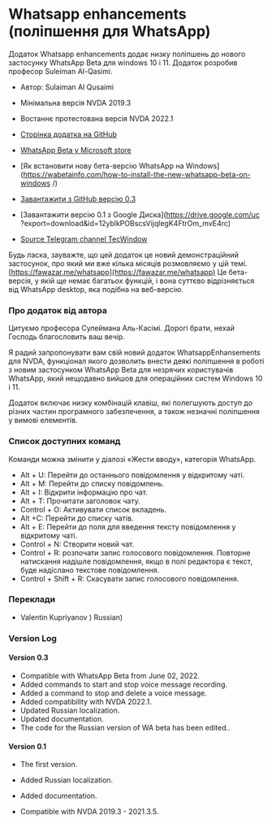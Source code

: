# Whatsapp enhancements (поліпшення для WhatsApp)
Додаток Whatsapp enhancements додає низку поліпшень до нового застосунку WhatsApp Beta для windows 10 і 11.
Додаток розробив професор Suleiman Al-Qasimi.

* Автор: Sulaiman Al Qusaimi
* Мінімальна версія NVDA 2019.3
* Востаннє протестована версія NVDA 2022.1
* [Сторінка додатка на GitHub](https://github.com/sulaiman-alqusaimi/whatsapp_enhansements )
* [WhatsApp Beta у Microsoft store](https://www.microsoft.com/en-us/p/whatsapp-beta-wbi/9nbdxk71nk08 )


* [Як встановити нову бета-версію WhatsApp на Windows](https://wabetainfo.com/how-to-install-the-new-whatsapp-beta-on-windows /)
* [Завантажити з GitHub версію 0.3](https://github.com/sulaiman-alqusaimi/whatsapp_enhansements/releases/download/v0.3/whatsapp_enhansements_0.3.nvda-addon)
* [Завантажити версію 0.1 з Google Диска](https://drive.google.com/uc ?export=download&id=12yblkPOBscsVijqlegK4FtrOm_mvE4rc)
* [Source Telegram channel TecWindow](https://t.me/TecWindow )

Будь ласка, зауважте, що цей додаток 
це новий демонстраційний застосунок, про який ми вже кілька місяців розмовляємо у цій темі.
[https://fawazar.me/whatsapp](https://fawazar.me/whatsapp)
Це бета-версія, у якій ще немає багатьох функцій, і вона суттєво відрізняється від WhatsApp desktop, яка подібна на веб-версію.


### Про додаток від автора

Цитуємо професора Сулеймана Аль-Касімі.
Дорогі брати, нехай Господь благословить ваш вечір.

Я радий запропонувати вам свій новий додаток 
WhatsappEnhansements для NVDA, функціонал якого дозволить внести деякі поліпшення в роботі з новим застосунком WhatsApp Beta для незрячих користувачів WhatsApp, який нещодавно вийшов для операційних систем Windows 10 і 11.

Додаток включає низку комбінацій клавіш, які полегшують доступ до різних частин програмного забезпечення, а також незначні поліпшення у вимові елементів.

### Список доступних команд

Команди можна змінити у діалозі «Жести вводу», категорія WhatsApp.

* Alt + U: Перейти до останнього повідомлення у відкритому чаті.
* Alt + M: 
Перейти до списку повідомлень.
* Alt + I: Відкрити інформацію про чат.
* Alt + T: Прочитати заголовок чату.
* Control + O: Активувати список вкладень.
* Alt +C: Перейти до списку чатів.
* Alt + E: Перейти до поля для введення тексту повідомлення у відкритому чаті.
* Control + N: Створити новий чат.
* Control + R: розпочати запис голосового повідомлення. Повторне натискання надішле повідомлення, якщо в полі редактора є текст, буде надіслано текстове повідомлення.
* Control + Shift + R: Скасувати запис голосового повідомлення.


### Переклади

* Valentin Kupriyanov ) Russian)

### Version Log

#### Version 0.3

* Compatible with WhatsApp Beta from June 02, 2022.
* Added commands to start and stop voice message recording.
* Added a command to stop and delete a voice message.
* Added compatibility with NVDA 2022.1.
* Updated Russian localization.
* Updated documentation.
* The code for the Russian version of WA beta has been edited..

#### Version 0.1

* The first version.
* Added Russian localization.
* Added documentation.

* Compatible with NVDA 2019.3 - 2021.3.5.
